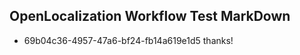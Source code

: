 ## OpenLocalization Workflow Test MarkDown
* 69b04c36-4957-47a6-bf24-fb14a619e1d5 thanks!

<!--HONumber=Aug16_HO4-->


